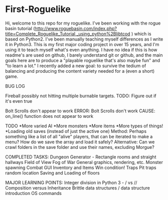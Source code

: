 # First-Roguelike

Hi, welcome to this repo for my roguelike. I've been working with the rogue basin tutorial (http://www.roguebasin.com/index.php?title=Complete_Roguelike_Tutorial,_using_python%2Blibtcod ) which is based on Python2. I've been manually teaching myself differences as I write it in Python3. This is my first major coding project in over 15 years, and I'm using it to teach myself what's even anything. I have no idea if this is how readme's are used on github, I barely understand git or github, and the main goals here are to produce a "playable roguelike that's also maybe fun" and "to learn a lot." I recently added a new goal: to survive the tedium of balancing and producing the content variety needed for a (even a short) game.

BUG LOG

Fireball possibly not hitting multiple burnable targets.
TODO: Figure out if it's even true

Bolt Scrolls don't appear to work
ERROR: Bolt Scrolls don't work
CAUSE: on_line() function does not appear to work

TODO
*More varied AI
*More monsters
*More items
*More types of things!
*Loading old saves (instead of just the active one)
    Method: Perhaps something like a list of all "alive" players, that can be iterated to make a menu?
        How do we save the array and load it safely?
    Alternative:
        Can we crawl folders in the save folder and use their names, excluding Morgue?

COMPLETED TASKS:
Dungeon Generator - Rectangle rooms and straight hallways
Field of View
Fog of War
General graphics, rendering, etc.
Monster spawning
Combat
GUI
Inventory and Items
Win condition!
Traps
Pit traps random location
Saving and Loading of floors


MAJOR LEARNING POINTS:
Integer division in Python 3 - / vs //
Composition versus Inheritance
Brittle data structures / data structure introduction
OS commands